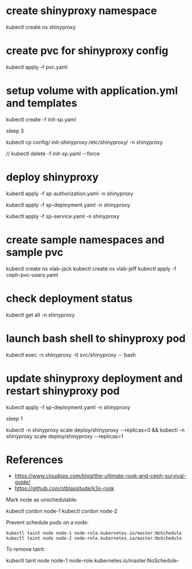 # create shinyproxy namespace
kubectl create ns shinyproxy

# create pvc for shinyproxy config
kubectl apply -f pvc.yaml

# setup volume with application.yml and templates
kubectl create -f init-sp.yaml

sleep 3

kubectl cp config/ init-shinyproxy:/etc/shinyproxy/ -n shinyproxy

// kubectl delete -f init-sp.yaml --force

# deploy shinyproxy
kubectl apply -f sp-authorization.yaml -n shinyproxy

kubectl apply -f sp-deployment.yaml -n shinyproxy

kubectl apply -f sp-service.yaml -n shinyproxy

# create sample namespaces and sample pvc
kubectl create ns vlab-jack 
kubectl create ns vlab-jeff 
kubectl apply -f ceph-pvc-users.yaml

# check deployment status
kubectl get all -n shinyproxy

# launch bash shell to shinyproxy pod
kubectl exec -n shinyproxy -it svc/shinyproxy -- bash

# update shinyproxy deployment and restart shinyproxy pod
kubectl apply -f sp-deployment.yaml -n shinyproxy

sleep 1

kubectl -n shinyproxy scale deploy/shinyproxy --replicas=0 &&  kubectl -n shinyproxy scale deploy/shinyproxy --replicas=1

# References

- https://www.cloudops.com/blog/the-ultimate-rook-and-ceph-survival-guide/
- https://github.com/stblassitude/k3s-rook

Mark node as unschedulable:

kubectl cordon node-1
kubectl cordon node-2

Prevent schedule pods on a node:

`kubectl taint node node-1 node-role.kubernetes.io/master:NoSchedule`
`kubectl taint node node-2 node-role.kubernetes.io/master:NoSchedule`

To remove taint:

kubectl taint node node-1 node-role.kubernetes.io/master:NoSchedule-